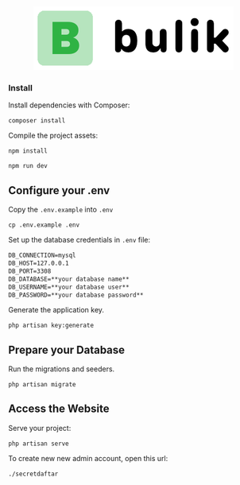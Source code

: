 <div align="center">
	<p><img src="headerbulik.png" alt="Bulik"></p>
</div>

### Install

Install dependencies with Composer:

```shell
composer install
```

Compile the project assets:

```shell
npm install
```

```shell
npm run dev
```

## Configure your .env

Copy the `.env.example` into `.env`

```shell
cp .env.example .env 
```

Set up the database credentials in `.env` file:

```shell
DB_CONNECTION=mysql
DB_HOST=127.0.0.1
DB_PORT=3308
DB_DATABASE=**your database name**
DB_USERNAME=**your database user**
DB_PASSWORD=**your database password**
```

Generate the application key.

```shell
php artisan key:generate
```

## Prepare your Database

Run the migrations and seeders.

```shell
php artisan migrate
```

## Access the Website

Serve your project:

```shell
php artisan serve
```
To create new new admin account, open this url:

```shell
./secretdaftar
```
